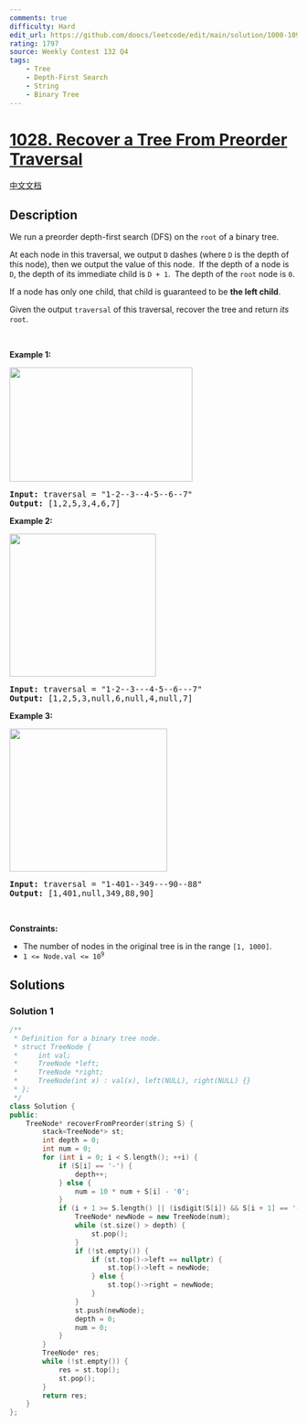 ```yaml
---
comments: true
difficulty: Hard
edit_url: https://github.com/doocs/leetcode/edit/main/solution/1000-1099/1028.Recover%20a%20Tree%20From%20Preorder%20Traversal/README_EN.md
rating: 1797
source: Weekly Contest 132 Q4
tags:
    - Tree
    - Depth-First Search
    - String
    - Binary Tree
---
```


<!-- problem:start -->

# [1028. Recover a Tree From Preorder Traversal](https://leetcode.com/problems/recover-a-tree-from-preorder-traversal)

[中文文档](/solution/1000-1099/1028.Recover%20a%20Tree%20From%20Preorder%20Traversal/README.md)

## Description

<!-- description:start -->

<p>We run a&nbsp;preorder&nbsp;depth-first search (DFS) on the <code>root</code> of a binary tree.</p>

<p>At each node in this traversal, we output <code>D</code> dashes (where <code>D</code> is the depth of this node), then we output the value of this node.&nbsp; If the depth of a node is <code>D</code>, the depth of its immediate child is <code>D + 1</code>.&nbsp; The depth of the <code>root</code> node is <code>0</code>.</p>

<p>If a node has only one child, that child is guaranteed to be <strong>the left child</strong>.</p>

<p>Given the output <code>traversal</code> of this traversal, recover the tree and return <em>its</em> <code>root</code>.</p>

<p>&nbsp;</p>
<p><strong class="example">Example 1:</strong></p>
<img alt="" src="https://fastly.jsdelivr.net/gh/doocs/leetcode@main/solution/1000-1099/1028.Recover%20a%20Tree%20From%20Preorder%20Traversal/images/recover-a-tree-from-preorder-traversal.png" style="width: 320px; height: 200px;" />
<pre>
<strong>Input:</strong> traversal = &quot;1-2--3--4-5--6--7&quot;
<strong>Output:</strong> [1,2,5,3,4,6,7]
</pre>

<p><strong class="example">Example 2:</strong></p>
<img alt="" src="https://fastly.jsdelivr.net/gh/doocs/leetcode@main/solution/1000-1099/1028.Recover%20a%20Tree%20From%20Preorder%20Traversal/images/screen-shot-2019-04-10-at-114101-pm.png" style="width: 256px; height: 250px;" />
<pre>
<strong>Input:</strong> traversal = &quot;1-2--3---4-5--6---7&quot;
<strong>Output:</strong> [1,2,5,3,null,6,null,4,null,7]
</pre>

<p><strong class="example">Example 3:</strong></p>
<img alt="" src="https://fastly.jsdelivr.net/gh/doocs/leetcode@main/solution/1000-1099/1028.Recover%20a%20Tree%20From%20Preorder%20Traversal/images/screen-shot-2019-04-10-at-114955-pm.png" style="width: 276px; height: 250px;" />
<pre>
<strong>Input:</strong> traversal = &quot;1-401--349---90--88&quot;
<strong>Output:</strong> [1,401,null,349,88,90]
</pre>

<p>&nbsp;</p>
<p><strong>Constraints:</strong></p>

<ul>
	<li>The number of nodes in the original tree is in the range <code>[1, 1000]</code>.</li>
	<li><code>1 &lt;= Node.val &lt;= 10<sup>9</sup></code></li>
</ul>

<!-- description:end -->

## Solutions

<!-- solution:start -->

### Solution 1

<!-- tabs:start -->

```cpp
/**
 * Definition for a binary tree node.
 * struct TreeNode {
 *     int val;
 *     TreeNode *left;
 *     TreeNode *right;
 *     TreeNode(int x) : val(x), left(NULL), right(NULL) {}
 * };
 */
class Solution {
public:
    TreeNode* recoverFromPreorder(string S) {
        stack<TreeNode*> st;
        int depth = 0;
        int num = 0;
        for (int i = 0; i < S.length(); ++i) {
            if (S[i] == '-') {
                depth++;
            } else {
                num = 10 * num + S[i] - '0';
            }
            if (i + 1 >= S.length() || (isdigit(S[i]) && S[i + 1] == '-')) {
                TreeNode* newNode = new TreeNode(num);
                while (st.size() > depth) {
                    st.pop();
                }
                if (!st.empty()) {
                    if (st.top()->left == nullptr) {
                        st.top()->left = newNode;
                    } else {
                        st.top()->right = newNode;
                    }
                }
                st.push(newNode);
                depth = 0;
                num = 0;
            }
        }
        TreeNode* res;
        while (!st.empty()) {
            res = st.top();
            st.pop();
        }
        return res;
    }
};
```

<!-- tabs:end -->

<!-- solution:end -->

<!-- problem:end -->
